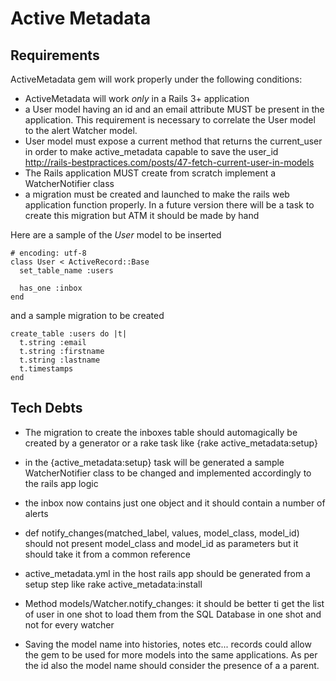 Active Metadata
====
               
Requirements
---

ActiveMetadata gem will work properly under the following conditions:

*	ActiveMetadata will work _only_ in a Rails 3+ application 
*	a User model having an id and an email attribute MUST be present in the application. This requirement is necessary 
	to correlate the User model to the alert Watcher model.
*   User model must expose a current method that returns the current_user in order to make active_metadata capable to save the user_id	
    http://rails-bestpractices.com/posts/47-fetch-current-user-in-models
*	The Rails application MUST create from scratch implement a WatcherNotifier class 
* 	a migration must be created and launched to make the rails web application function properly. In a future
	version there will be a task to create this migration but ATM it should be made by hand
	                                                                                
Here are a sample of the *User* model to be inserted

	# encoding: utf-8
	class User < ActiveRecord::Base  
	  set_table_name :users  

	  has_one :inbox
	end
	  
and a sample migration to be created

	create_table :users do |t|
	  t.string :email
	  t.string :firstname
	  t.string :lastname
	  t.timestamps
	end

Tech Debts
---

* The migration to create the inboxes table should automagically be created by 
  a generator or a rake task like {rake active_metadata:setup}
* in the {active_metadata:setup} task will be generated a sample WatcherNotifier class 
	to be changed and implemented accordingly to the rails app logic 

* the inbox now contains just one object and it should contain a number of alerts

*   def notify_changes(matched_label, values, model_class, model_id) should not present
	model_class and model_id as parameters but it should take it from a common reference	
*	active_metadata.yml in the host rails app should be generated from a setup step like 
	rake active_metadata:install
	
* Method models/Watcher.notify_changes: it should be better ti get the list of user 
	in one shot to load them from the SQL Database in one shot and not for every watcher
	
* Saving the model name into histories, notes etc... records could allow the gem to be used 
  for more models into the same applications. As per the id also the model name should consider the presence of a a
  parent.	
